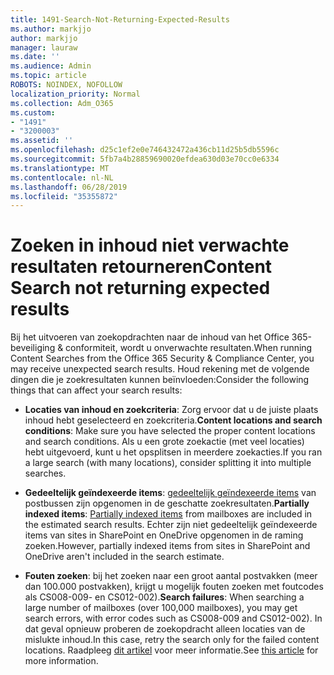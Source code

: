 ```yaml
---
title: 1491-Search-Not-Returning-Expected-Results
ms.author: markjjo
author: markjjo
manager: lauraw
ms.date: ''
ms.audience: Admin
ms.topic: article
ROBOTS: NOINDEX, NOFOLLOW
localization_priority: Normal
ms.collection: Adm_O365
ms.custom:
- "1491"
- "3200003"
ms.assetid: ''
ms.openlocfilehash: d25c1ef2e0e746432472a436cb11d25b5db5596c
ms.sourcegitcommit: 5fb7a4b28859690020efdea630d03e70cc0e6334
ms.translationtype: MT
ms.contentlocale: nl-NL
ms.lasthandoff: 06/28/2019
ms.locfileid: "35355872"
---
```

# <a name="content-search-not-returning-expected-results"></a><span data-ttu-id="844e6-102">Zoeken in inhoud niet verwachte resultaten retourneren</span><span class="sxs-lookup"><span data-stu-id="844e6-102">Content Search not returning expected results</span></span>

<span data-ttu-id="844e6-103">Bij het uitvoeren van zoekopdrachten naar de inhoud van het Office 365-beveiliging & conformiteit, wordt u onverwachte resultaten.</span><span class="sxs-lookup"><span data-stu-id="844e6-103">When running Content Searches from the Office 365 Security & Compliance Center, you may receive unexpected search results.</span></span> <span data-ttu-id="844e6-104">Houd rekening met de volgende dingen die je zoekresultaten kunnen beïnvloeden:</span><span class="sxs-lookup"><span data-stu-id="844e6-104">Consider the following things that can affect your search results:</span></span>

- <span data-ttu-id="844e6-105">**Locaties van inhoud en zoekcriteria**: Zorg ervoor dat u de juiste plaats inhoud hebt geselecteerd en zoekcriteria.</span><span class="sxs-lookup"><span data-stu-id="844e6-105">**Content locations and search conditions**: Make sure you have selected the proper content locations and search conditions.</span></span> <span data-ttu-id="844e6-106">Als u een grote zoekactie (met veel locaties) hebt uitgevoerd, kunt u het opsplitsen in meerdere zoekacties.</span><span class="sxs-lookup"><span data-stu-id="844e6-106">If you ran a large search (with many locations), consider splitting it into multiple searches.</span></span>

- <span data-ttu-id="844e6-107">**Gedeeltelijk geïndexeerde items**: [gedeeltelijk geïndexeerde items](https://docs.microsoft.com/office365/securitycompliance/partially-indexed-items-in-content-search) van postbussen zijn opgenomen in de geschatte zoekresultaten.</span><span class="sxs-lookup"><span data-stu-id="844e6-107">**Partially indexed items**:  [Partially indexed items](https://docs.microsoft.com/office365/securitycompliance/partially-indexed-items-in-content-search) from mailboxes are included in the estimated search results.</span></span> <span data-ttu-id="844e6-108">Echter zijn niet gedeeltelijk geïndexeerde items van sites in SharePoint en OneDrive opgenomen in de raming zoeken.</span><span class="sxs-lookup"><span data-stu-id="844e6-108">However, partially indexed items from sites in SharePoint and OneDrive aren't included in the search estimate.</span></span>

- <span data-ttu-id="844e6-109">**Fouten zoeken**: bij het zoeken naar een groot aantal postvakken (meer dan 100.000 postvakken), krijgt u mogelijk fouten zoeken met foutcodes als CS008-009- en CS012-002).</span><span class="sxs-lookup"><span data-stu-id="844e6-109">**Search failures**: When searching a large number of mailboxes (over 100,000 mailboxes), you may get search errors, with error codes such as CS008-009 and CS012-002).</span></span> <span data-ttu-id="844e6-110">In dat geval opnieuw proberen de zoekopdracht alleen locaties van de mislukte inhoud.</span><span class="sxs-lookup"><span data-stu-id="844e6-110">In this case, retry the search only for the failed content locations.</span></span> <span data-ttu-id="844e6-111">Raadpleeg [dit artikel](https://docs.microsoft.com/office365/securitycompliance/retry-failed-content-search) voor meer informatie.</span><span class="sxs-lookup"><span data-stu-id="844e6-111">See  [this article](https://docs.microsoft.com/office365/securitycompliance/retry-failed-content-search) for more information.</span></span>
